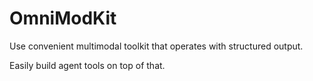 # OmniModKit

Use convenient multimodal toolkit that operates with structured output.

Easily build agent tools on top of that.
